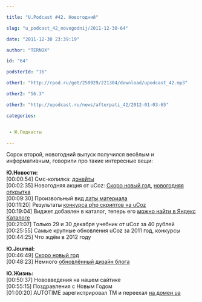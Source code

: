 ```yaml
---

title: "U.Podcast #42. Новогодний"

slug: "u_podcast_42_novogodnij/2011-12-30-64"

date: "2011-12-30 23:39:19"

author: "TERNOX"

id: "64"

podsterId: "16"

other1: "http://rpod.ru/get/258929/221304/download/upodcast_42.mp3"

other2: "56.3"

other3: "http://upodcast.ru/news/afterpati_42/2012-01-03-65"

categories:


 - Ю.Подкасты

---
```

Сорок второй, новогодний выпуск получился весёлым и информативным, говорили про такие интересные вещи:  
  
**Ю.Новости:**  
\[00:00:54\] Смс-копилка: [донейты](http://usms.ucoz.ru/load/sms_kopilka/1-1-0-5 "http://usms.ucoz.ru/load/sms_kopilka/1-1-0-5")  
\[00:02:35\] Новогодняя акция от uCoz: [Скоро новый год](http://blog.ucoz.ru/blog/skoro_novyj_god/2011-12-21-205 "http://blog.ucoz.ru/blog/skoro_novyj_god/2011-12-21-205"), [новогодняя открытка](http://xmas.ucoz.net/ "http://xmas.ucoz.net/")  
\[00:09:30\] Произвольный вид [даты материала](http://forum.ucoz.ru/board/proizvolnyj_vid_daty_dlja_materialov/7-1-0-95 "http://forum.ucoz.ru/board/proizvolnyj_vid_daty_dlja_materialov/7-1-0-95")  
\[00:11:20\] Результаты [конкурса php скриптов на uCoz](http://win.ucoz.ru/news/itogi_konkursa_php_skripty_dlja_ucoz/2011-12-29-24 "http://win.ucoz.ru/news/itogi_konkursa_php_skripty_dlja_ucoz/2011-12-29-24")  
\[00:19:04\] Виджет добавлен в каталог, теперь его [можно найти в Яндекс Каталоге](http://yaca.yandex.ua/yca/cat/Computers/Internet/Hosting/Free_hostings/ "http://yaca.yandex.ua/yca/cat/Computers/Internet/Hosting/Free_hostings/")  
\[00:21:07\] Только 29 и 30 декабря учебник от uCoz за 40 рублей  
\[00:25:55\] Самые крупные обновления uCoz за 2011 год, конкурсы  
\[00:44:25\] Что ждём в 2012 году  
  
**Ю.Journal:**  
\[00:46:49\] [Скоро новый год](http://blog.ucoz.ru/blog/skoro_novyj_god/2011-12-21-205 "http://blog.ucoz.ru/blog/skoro_novyj_god/2011-12-21-205")  
\[00:48:23\] Немного [обновлённый дизайн блога](http://blog.ucoz.ru/ "http://blog.ucoz.ru/")  
  
**Ю.Жизнь:**  
\[00:50:37\] Нововведения на нашем сайтике  
\[00:55:15\] Поздравления с Новым Годом  
\[01:00:20\] AUTOTIME зарегистрировал ТМ и переехал [на домен ua](http://autotime.ua "http://autotime.ua")